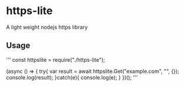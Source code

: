 # https-lite

 A light weight nodejs https library

 ## Usage

 '''
const httpslite = require("./https-lite");

(async () => {
    try{
        var result = await httpslite.Get("example.com", "", {});
        console.log(result);
    }catch(e){
        console.log(e);
    }
})();
 '''
